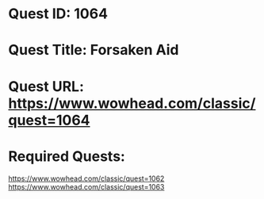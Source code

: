# Quest ID: 1064
# Quest Title: Forsaken Aid
# Quest URL: https://www.wowhead.com/classic/quest=1064
# Required Quests:
https://www.wowhead.com/classic/quest=1062
https://www.wowhead.com/classic/quest=1063